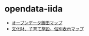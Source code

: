 # opendata-iida
 
- [オープンデータ飯田マップ](https://code4fukui.github.io/opendata-iida/)
- [文化財、子育て施設、個別表示マップ](https://code4fukui.github.io/opendata-iida/map.html)
